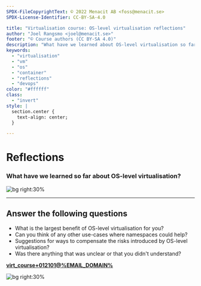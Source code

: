 ```yaml
---
SPDX-FileCopyrightText: © 2022 Menacit AB <foss@menacit.se>
SPDX-License-Identifier: CC-BY-SA-4.0

title: "Virtualisation course: OS-level virtualisation reflections"
author: "Joel Rangsmo <joel@menacit.se>"
footer: "© Course authors (CC BY-SA 4.0)"
description: "What have we learned about OS-level virtualisation so far"
keywords:
  - "virtualisation"
  - "vm"
  - "os"
  - "container"
  - "reflections"
  - "devops"
color: "#ffffff"
class:
  - "invert"
style: |
  section.center {
    text-align: center;
  }

---
```

<!-- _footer: "© Course authors (CC BY-SA 4.0) - Image: © Simon Claessen (CC BY-SA 2.0)" -->
# Reflections
### What have we learned so far about OS-level virtualisation?

![bg right:30%](images/21-chip_macro.jpg)

<!--
Take some time to reflect before forcing more knowledge into your brain.
-->

---
<!-- _footer: "© Course authors (CC BY-SA 4.0) - Image: © Martin Fisch (CC BY 2.0)" -->
## Answer the following questions
- What is the largest benefit of OS-level virtualisation for you? 
- Can you think of any other use-cases where namespaces could help?
- Suggestions for ways to compensate the risks introduced by OS-level virtualisation?
- Was there anything that was unclear or that you didn't understand?
  
**[virt_course+012101@%EMAIL_DOMAIN%](mailto:virt_course+012101@%EMAIL_DOMAIN%)**

![bg right:30%](images/21-tigers.jpg)
